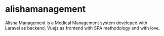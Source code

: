 # alishamanagement
Alisha Management is a Medical Management system developed with Laravel as backend, Vuejs as frontend with SPA methodology and with love.
